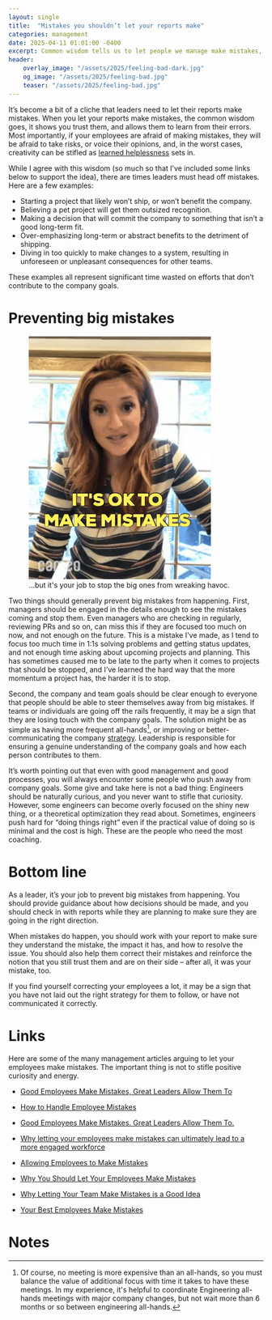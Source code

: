 ```yaml
---
layout: single
title:  "Mistakes you shouldn’t let your reports make"
categories: management
date: 2025-04-11 01:01:00 -0400
excerpt: Common wisdom tells us to let people we manage make mistakes, but there are certain mistakes leaders must head-off.
header:
    overlay_image: "/assets/2025/feeling-bad-dark.jpg"
    og_image: "/assets/2025/feeling-bad.jpg"
    teaser: "/assets/2025/feeling-bad.jpg"
---
```


It’s become a bit of a cliche that leaders need to let their reports make mistakes. When you let your reports make mistakes, the common wisdom goes, it shows you trust them, and allows them to learn from their errors. Most importantly, if your employees are afraid of making mistakes, they will be afraid to take risks, or voice their opinions, and, in the worst cases, creativity can be stifled as [learned helplessness](https://en.wikipedia.org/wiki/Learned_helplessness) sets in.

While I agree with this wisdom (so much so that I’ve included some links below to support the idea), there are times leaders must head off mistakes. Here are a few examples:

* Starting a project that likely won’t ship, or won’t benefit the company.
* Believing a pet project will get them outsized recognition.
* Making a decision that will commit the company to something that isn’t a good long-term fit.
* Over-emphasizing long-term or abstract benefits to the detriment of shipping.
* Diving in too quickly to make changes to a system, resulting in unforeseen or unpleasant consequences for other teams.

These examples all represent significant time wasted on efforts that don’t contribute to the company goals.

# Preventing big mistakes

<figure>
    <img 
		 src="/assets/2025/itsok.gif"
         alt="animated gif of a woman earnestly speaking to the camera. Caption reads: IT'S OK TO MAKE MISTAKES">
    <figcaption>...but it's your job to stop the big ones from wreaking havoc.</figcaption>
</figure>

Two things should generally prevent big mistakes from happening. First, managers should be engaged in the details enough to see the mistakes coming and stop them. Even managers who are checking in regularly, reviewing PRs and so on, can miss this if they are focused too much on now, and not enough on the future. This is a mistake I've made, as I tend to focus too much time in 1:1s solving problems and getting status updates, and not enough time asking about upcoming projects and planning. This has sometimes caused me to be late to the party when it comes to projects that should be stopped, and I’ve learned the hard way that the more momentum a project has, the harder it is to stop.

Second, the company and team goals should be clear enough to everyone that people should be able to steer themselves away from big mistakes. If teams or individuals are going off the rails frequently, it may be a sign that they are losing touch with the company goals. The solution might be as simple as having more frequent all-hands[^1], or improving or better-communicating the company [strategy](http://localhost:4000/management/effective-strategy/). Leadership is responsible for ensuring a genuine understanding of the company goals and how each person contributes to them.

It’s worth pointing out that even with good management and good processes, you will always encounter some people who push away from company goals. Some give and take here is not a bad thing: Engineers should be naturally curious, and you never want to stifle that curiosity. However, some engineers can become overly focused on the shiny new thing, or a theoretical optimization they read about. Sometimes, engineers push hard for “doing things right” even if the practical value of doing so is minimal and the cost is high. These are the people who need the most coaching.

# Bottom line

As a leader, it’s your job to prevent big mistakes from happening. You should provide guidance about how decisions should be made, and you should check in with reports while they are planning to make sure they are going in the right direction.

When mistakes do happen, you should work with your report to make sure they understand the mistake, the impact it has, and how to resolve the issue. You should also help them correct their mistakes and reinforce the notion that you still trust them and are on their side – after all, it was your mistake, too.

If you find yourself correcting your employees a lot, it may be a sign that you have not laid out the right strategy for them to follow, or have not communicated it correctly.

# Links

Here are some of the many management articles arguing to let your employees make mistakes. The important thing is not to stifle positive curiosity and energy.

* [Good Employees Make Mistakes, Great Leaders Allow Them To](http://www.amyreesanderson.com/blog/good-employees-make-mistakes-great-leaders-allow-them-to/)

* [How to Handle Employee Mistakes](https://www.uschamber.com/co/run/human-resources/how-to-handle-employee-mistakes)

* [Good Employees Make Mistakes. Great Leaders Allow Them To.](https://www.forbes.com/sites/amyanderson/2013/04/17/good-employees-make-mistakes-great-leaders-allow-them-to/)

* [Why letting your employees make mistakes can ultimately lead to a more engaged workforce](https://www.rewardgateway.com/blog/why-letting-your-employees-make-mistake-can-ultimately-lead-to-a-more-engaged-workforce)

* [Allowing Employees to Make Mistakes](https://tandemhr.com/allowing-employees-to-make-mistakes/)

* [Why You Should Let Your Employees Make Mistakes](https://www.recruiter.com/recruiting/why-you-should-let-your-employees-make-mistakes/)

* [Why Letting Your Team Make Mistakes is a Good Idea](https://www.linkedin.com/pulse/why-letting-your-team-make-mistakes-good-idea-wendy-scott/)

* [Your Best Employees Make Mistakes](https://www.linkedin.com/pulse/your-best-employees-make-mistakes-jacob-jenne-dgsqc/)

# Notes

[^1]: Of course, no meeting is more expensive than an all-hands, so you must balance the value of additional focus with time it takes to have these meetings. In my experience, it's helpful to coordinate Engineering all-hands meetings with major company changes, but not wait more than 6 months or so between engineering all-hands.